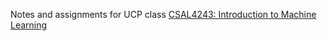 
Notes and assignments for UCP class [CSAL4243: Introduction to Machine Learning](http://w4zir.github.io/ml17s/)


